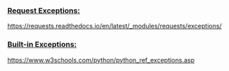 ### <u>Request Exceptions:</u>
https://requests.readthedocs.io/en/latest/_modules/requests/exceptions/

### <u>Built-in Exceptions:</u>
https://www.w3schools.com/python/python_ref_exceptions.asp